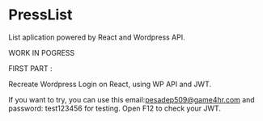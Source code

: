# PressList
List aplication powered by React and Wordpress API.


WORK IN POGRESS

FIRST PART : 

Recreate Wordpress Login on React, using WP API and JWT.

If you want to try, you can use this email:pesadep509@game4hr.com  and password: test123456 for testing. Open F12 to check your JWT.
